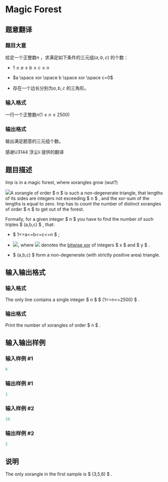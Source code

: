# Magic Forest

## 题意翻译

### 题目大意

给定一个正整数$n$ ，求满足如下条件的三元组$(a,b,c)$ 的个数：

- $1 \le a \le b \le c \le n$

- $a \space xor \space b \space xor \space c=0$

- 存在一个边长分别为$a,b,c$ 的三角形。

### 输入格式

一行一个正整数$n(1 \le n \le 2500)$

### 输出格式

输出满足题意的三元组个数。

感谢U3144 浮尘ii 提供的翻译

## 题目描述

Imp is in a magic forest, where xorangles grow (wut?)

![](https://cdn.luogu.com.cn/upload/vjudge_pic/CF922B/eea79d64d5bc09a90f356e81b9be908191dfc1cd.png)A xorangle of order $ n $ is such a non-degenerate triangle, that lengths of its sides are integers not exceeding $ n $ , and the xor-sum of the lengths is equal to zero. Imp has to count the number of distinct xorangles of order $ n $ to get out of the forest.

Formally, for a given integer $ n $ you have to find the number of such triples $ (a,b,c) $ , that:

- $ 1<=a<=b<=c<=n $ ;

- ![](https://cdn.luogu.com.cn/upload/vjudge_pic/CF922B/e65927e7d4505d57752956035449f810615b89fe.png), where ![](https://cdn.luogu.com.cn/upload/vjudge_pic/CF922B/7f1c9cbc3c887d7630734a437576c704fecc514a.png) denotes the [bitwise xor](https://en.wikipedia.org/wiki/Bitwise_operation#XOR) of integers $ x $ and $ y $ .

- $ (a,b,c) $ form a non-degenerate (with strictly positive area) triangle.

## 输入输出格式

### 输入格式

The only line contains a single integer $ n $ $ (1<=n<=2500) $ .

### 输出格式

Print the number of xorangles of order $ n $ .

## 输入输出样例

### 输入样例 #1

```cpp
6

```
### 输出样例 #1

```cpp
1

```
### 输入样例 #2

```cpp
10

```
### 输出样例 #2

```cpp
2

```
## 说明

The only xorangle in the first sample is $ (3,5,6) $ .

